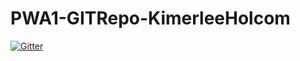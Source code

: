 # PWA1-GITRepo-KimerleeHolcom

[![Gitter](https://badges.gitter.im/Join%20Chat.svg)](https://gitter.im/k-holcom/PWA1-GITRepo-KimerleeHolcom?utm_source=badge&utm_medium=badge&utm_campaign=pr-badge&utm_content=badge)